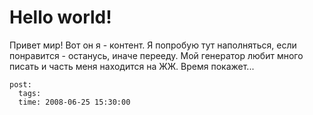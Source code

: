 # Hello world!

Привет мир! Вот он я - контент. Я попробую тут наполняться, если понравится - 
останусь, иначе перееду. Мой генератор любит много писать и часть меня находится 
на ЖЖ. Время покажет... 

```
post:   
  tags: 
  time: 2008-06-25 15:30:00
```